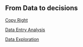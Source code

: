 ## From Data to decisions


[Copy Right](https://github.com/akodali1/Data-to-decision-class/blob/main/LICENSE)

[Data Entry Analysis](www.unomaha.edu)

[Data Exploration](www.unomaha.edu)
